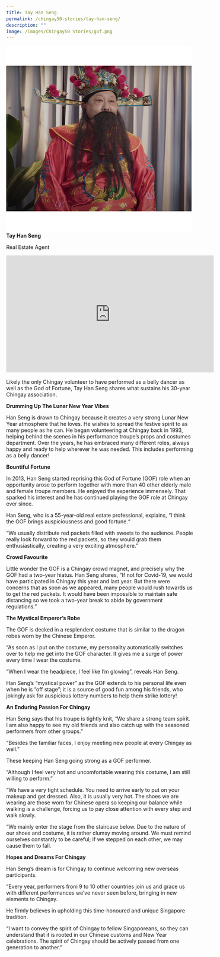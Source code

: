 ```yaml
---
title: Tay Han Seng
permalink: /chingay50-stories/tay-han-seng/
description: ""
image: /images/Chingay50 Stories/gof.png
---
```

![Tay Han Seng](/images/Chingay50%20Stories/gof.png)
**Tay Han Seng**

Real Estate Agent

<iframe width="560" height="315" src="https://www.youtube.com/embed/IrV7rvjKw3A" title="YouTube video player" frameborder="0" allow="accelerometer; autoplay; clipboard-write; encrypted-media; gyroscope; picture-in-picture" allowfullscreen></iframe>

Likely the only Chingay volunteer to have performed as a belly dancer as well as the God of Fortune, Tay Han Seng shares what sustains his 30-year Chingay association.

**Drumming Up The Lunar New Year Vibes**

Han Seng is drawn to Chingay because it creates a very strong Lunar New Year atmosphere that he loves. He wishes to spread the festive spirit to as many people as he can. He began volunteering at Chingay back in 1993, helping behind the scenes in his performance troupe’s props and costumes department. Over the years, he has embraced many different roles, always happy and ready to help wherever he was needed. This includes performing as a belly dancer!

**Bountiful Fortune**

In 2013, Han Seng started reprising this God of Fortune (GOF) role when an opportunity arose to perform together with more than 40 other elderly male and female troupe members. He enjoyed the experience immensely. That sparked his interest and he has continued playing the GOF role at Chingay ever since.

Han Seng, who is a 55-year-old real estate professional, explains, “I think the GOF brings auspiciousness and good fortune.“

“We usually distribute red packets filled with sweets to the audience. People really look forward to the red packets, so they would grab them enthusiastically, creating a very exciting atmosphere.”


**Crowd Favourite**

Little wonder the GOF is a Chingay crowd magnet, and precisely why the GOF had a two-year hiatus. Han Seng shares, “If not for Covid-19, we would have participated in Chingay this year and last year. But there were concerns that as soon as we appeared, many people would rush towards us to get the red packets. It would have been impossible to maintain safe distancing so we took a two-year break to abide by government regulations.”

**The Mystical Emperor’s Robe**

The GOF is decked in a resplendent costume that is similar to the dragon robes worn by the Chinese Emperor. 

“As soon as I put on the costume, my personality automatically switches over to help me get into the GOF character. It gives me a surge of power every time I wear the costume.

“When I wear the headpiece, I feel like I’m glowing”, reveals Han Seng.

Han Seng’s “mystical power” as the GOF extends to his personal life even when he is “off stage”; it is a source of good fun among his friends, who jokingly ask for auspicious lottery numbers to help them strike lottery!

**An Enduring Passion For Chingay**

Han Seng says that his troupe is tightly knit, “We share a strong team spirit. I am also happy to see my old friends and also catch up with the seasoned performers from other groups.”

“Besides the familiar faces, I enjoy meeting new people at every Chingay as well.”

These keeping Han Seng going strong as a GOF performer.

“Although I feel very hot and uncomfortable wearing this costume, I am still willing to perform.”

“We have a very tight schedule. You need to arrive early to put on your makeup and get dressed. Also, it is usually very hot. The shoes we are wearing are those worn for Chinese opera so keeping our balance while walking is a challenge, forcing us to pay close attention with every step and walk slowly.

“We mainly enter the stage from the staircase below. Due to the nature of our shoes and costume, it is rather clumsy moving around. We must remind ourselves constantly to be careful; if we stepped on each other, we may cause them to fall.

**Hopes and Dreams For Chingay**

Han Seng’s dream is for Chingay to continue welcoming new overseas participants.

“Every year, performers from 9 to 10 other countries join us and grace us with different performances we’ve never seen before, bringing in new elements to Chingay.

He firmly believes in upholding this time-honoured and unique Singapore tradition.

“I want to convey the spirit of Chingay to fellow Singaporeans, so they can understand that it is rooted in our Chinese customs and New Year celebrations. The spirit of Chingay should be actively passed from one generation to another.”
